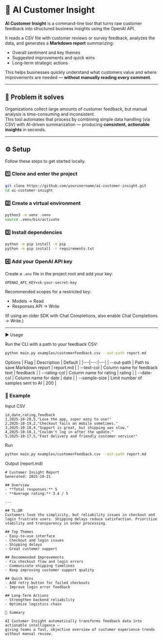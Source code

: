 # 🧠 AI Customer Insight

**AI Customer Insight** is a command-line tool that turns raw customer feedback into structured business insights using the OpenAI API.

It reads a CSV file with customer reviews or survey feedback, analyzes the data, and generates a **Markdown report** summarizing:
- Overall sentiment and key themes  
- Suggested improvements and quick wins  
- Long-term strategic actions  

This helps businesses quickly understand what customers value and where improvements are needed — **without manually reading every comment**.

---

## 🚀 Problem it solves

Organizations collect large amounts of customer feedback, but manual analysis is time-consuming and inconsistent.  
This tool automates that process by combining simple data handling (via CSV) with AI-driven summarization — producing **consistent, actionable insights** in seconds.

---

## ⚙️ Setup

Follow these steps to get started locally.

### 1️⃣ Clone and enter the project
```bash
git clone https://github.com/yourusername/ai-customer-insight.git
cd ai-customer-insight
```

### 2️⃣ Create a virtual environment
```bash
python3 -m venv .venv
source .venv/bin/activate
```

### 3️⃣ Install dependencies
```bash
python -m pip install -U pip
python -m pip install -r requirements.txt
```

### 4️⃣ Add your OpenAI API key

Create a `.env` file in the project root and add your key:

```
OPENAI_API_KEY=sk-your-secret-key
```

Recommended scopes for a restricted key:

- Models → Read
- Responses API → Write

(If using an older SDK with Chat Completions, also enable Chat Completions → Write.)

---

▶️ Usage

Run the CLI with a path to your feedback CSV:

```bash
python main.py examples/customerFeedback.csv --out-path report.md
```

Options
| Flag | Description | Default |
|---|---:|---|
| --out-path | Path to save Markdown report | report.md |
| --text-col | Column name for feedback text | feedback |
| --rating-col | Column name for rating | rating |
| --date-col | Column name for date | date |
| --sample-size | Limit number of samples sent to AI | 200 |

### 🧩 Example
Input CSV
```
id,date,rating,feedback
1,2025-10-20,5,"Love the app, super easy to use!"
2,2025-10-19,2,"Checkout fails on mobile sometimes."
3,2025-10-18,4,"Support is great, but shipping was slow."
4,2025-10-18,1,"Couldn't log in after the update."
5,2025-10-17,5,"Fast delivery and friendly customer service!"
```

Run
```bash
python main.py examples/customerFeedback.csv --out-path report.md
```

Output (report.md)
```
# Customer Insight Report
Generated: 2025-10-21

## Overview
- **Total responses:** 5
- **Average rating:** 3.4 / 5

---

## TL;DR
Customers love the simplicity, but reliability issues in checkout and login frustrate users. Shipping delays reduce satisfaction. Prioritize stability and transparency in order processing.

## Top Themes
- Easy-to-use interface
- Checkout and login issues
- Shipping delays
- Great customer support

## Recommended Improvements
- Fix checkout flow and login errors
- Communicate shipping timelines
- Keep improving customer support quality

## Quick Wins
- Add retry button for failed checkouts
- Improve login error feedback

## Long-Term Actions
- Strengthen backend reliability
- Optimize logistics chain

🧠 Summary

AI Customer Insight automatically transforms feedback data into actionable intelligence —
giving teams a fast, objective overview of customer experience trends without manual review.

